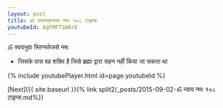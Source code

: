 ```yaml
---
layout: post
title: ॐ पापनाशनाया नमः १०८ टाइम्स
youtubeId: AgFMFTSWArE
---
```

 
 
 ॐ स्वयभुवा स्तिग्मतेजसे नमः  
 
 -  जिसके पास वह शक्ति है जिसे ब्रह्मा द्वारा सहन नहीं किया जा सकता था 
 
  
 
  
 
 
 
 
 
 


{% include youtubePlayer.html id=page.youtubeId %}
 
[Next]({{ site.baseurl }}{% link  split2/_posts/2015-09-02-ॐ न्याय नमः १०८ टाइम्स.md%})
 
